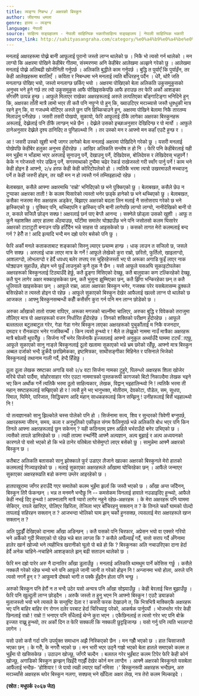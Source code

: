 ```yaml
---
title: व्यङ्ग्य निबन्ध / अक्षरको बिस्कुन
author: जीवनाथ धमला
genre: हास्य – व्यङ्ग्य
language: नेपाली
source: साहित्य सङ्ग्रहालय - नेपाली साहित्यिक भकारीसाहित्य सङ्ग्रहालय | नेपाली साहित्यिक भकारी
source_link: http://sahityasangraha.com/category/%e0%a4%b9%e0%a4%be%e0%a4%b8%e0%a5%8d%e0%a4%af-%e0%a4%b5%e0%a5%8d%e0%a4%af%e0%a4%99%e0%a5%8d%e0%a4%97%e0%a5%8d%e0%a4%af/
---
```


मनलाई अक्षरहरूमा पोख्ने बानी आफूलाई पुरानो जस्तो लाग्न थालेको छ । निकै भो त्यसो गर्न थालेको । मन लाग्यो कि अक्षरमा पोखिने केहीबेर गीतमा, संस्मरणमा अनि केहीबेर आलेखमा अल्झने गरेको छु । आलेखमा मनलाई पोख्ने अलिबढी खोजीनिती गर्नुपर्छ । अलिकति बुद्धीले काम गर्नुपर्छ । बुद्धि त पुर्याएँ कि पुर्याइँन, तर केही आलेखहरूमा बरालिएँ । कविता र निबन्धमा भने मनलाई त्यति बाँधिरहनु पर्दैन । धेरै, थोरै जति मनलाग्छ पोखिए भयो, जस्तो मनलाग्छ छर्किए भयो । अक्षरमा पोखिएको बेला अलिकति उकुसमुकुसको अनुभव भने हुने गर्छ तर त्यो उकुसमुकुस आफै पोखिइसकेपछि आफै हराउछ तर फेरि अर्को आशङ्का सँगसँगै उत्पन्न हुन्छ । आफुले मिलाएर राखेका अक्षरहरूलाई अरुले लत्पतिएका बाँङ्गाटिङ्गा भनिदिने हुन् कि, अक्षरका ताँती मात्रै लामो भएर ती कतै पनि नपुग्ने पो हुन् कि, ख्याउटिएर मरञ्च्यासे जस्तै धुक्धुकी मात्र रहने हुन् कि, वा गजधम्मे मोटिएर अरुले छुन पनि हिच्किचाउने हुन्, अक्षरमा पोखिने बेलामा निकै तारतम्य मिलाउनु पर्नेरहेछ । जसरी तसरी पोखयो, सुकायो, फेरि आफूलाई ठीकै लागेका अक्षरका बिस्कुनहरू अरूलाई, देख्नेलाई पनि ठीकै लाग्छन् भन्ने छैन । देख्नेले उसको इच्छाअनुसार देखिदिन्छ र पो मार्यो । आफुले ठानेअनुसार देख्नेले दृश्य ठानिदिए त पुगिहाल्थ्यो नि । तर उस्को मन र आफ्नो मन कहाँ एउटै हुन्छ र ।

आ ! जसरी उस्को खुशी भन्दै जागर लागेको बेला मनलाई अक्षरमा पोखिदिने गरेको छु । यसरी मनलाई पोखेपछि केहीबेर हलुका अनुभव हुँदोरहेछ । आखिर अलिकति सन्तोष त हो नि । फेरि पनि केहीबेरलाई यही मन भुइँमा न भाँडामा भएर अरुलाई सुनाउनु पर्ने, देखाउनु पर्ने, देखिदेवस, बोलिदेवस र लेखिदेवस् भन्नुपर्ने ! केके न गरेजस्तो गरेर उफ्रिनु पर्ने, सगरमाथाको टुप्पैमा चढेर रेकर्ड राखेजस्तो गरी स्वाँग पार्नु पर्ने ! काम भने केही होइन है आफ्नो, २/४ हरफ केही केही कोरिटोपलेको हो । त्यतिकै भरमा त्यत्रो उखरमाउलै मच्चाउनु पर्ने त केही जरुरी होइन, तर यही मन न हो त्यस्तै गर्न तम्सिइहाल्दो रहेछ ।

बेलाबखत, कसैले आफ्ना अक्षरमाथि 'राम्रो' भनिदिएको छ भने पुक्किएको छु । बेलाबखत, कसैले छेउ न टुप्पाका अक्षरका ताती ! के कलम घिसारेको त्यस्तो भनेर छड्के हानेको छ भने थच्चिएको छु । बेलाबखत, कसैका नजरमा मेरा अक्षरहरू अड्केर, बिझाएर अक्षरको बदला लिन मलाई नै सत्तोसराप गरेको छ भने झस्किएको छु । पुक्किए पनि, थच्चिएपनि र झस्किए पनि बानी लागेपछि लाग्यो लाग्यो, नानीदेखिको बानी पो त, कसले सजिलै छोड्न सक्छ ! अक्षरलाई छर्न पाए बेग्लै आनन्द । सक्नेले छोड्ला उसको खुशी । आफू त कुनै महाशक्ति आएर हातमा अँठ्याउछ, घाँटीमा समातेर घोक्र्याउँछ भने पनि जसोतसो कलम घिसारेर अक्षरको टाटाटुटी बनाउन पछि हटिँदैन भन्ने साहस पो आइसकेको छ । कसको तागत मेरो कलमलाई बन्द गर्न ? हेरौँ त ! आदि इत्यादि भन्दै मन दह्रो पारेर बसेको पनि छु ।

फेरि अर्को मनले कताकताबाट शङ्काको सिस्नु ल्याएर छ्याम्म हान्छ । धाक् लाउन त सजिलो छ, जसले पनि सक्छ । अरुलाई धाक लाएर मात्र के गर्ने ! आफूले लेखेको कुरा राम्रो, छरितो, फुर्तिलो, खाइलाग्दो, आशलाग्दो, लोभलाग्दो र हेर्दै धपधप् बलेर तप्तप् रस चुहिरहेजस्तो भए पो अरूका अगाडि फुइँ लाएर नाक घोक्र्याउन सुहाउँछ, होइन भने फुइँ लाउनुको कुनै तुक नै छैन । यसो आफूले यसअघि सुकाइटोपलेका अक्षरहरूको बिस्कुनलाई टिठ्याउँदै हेर्छु, कतै ढुङ्गा मिसिएको देख्छु, कतै बालुवाका कण टल्किरहेको देख्छु, कतै घुन लागेर अक्षर मक्काइसकेका छन्, कतै भुसुना झुम्मिएका छन्, कतै झिँगा भन्किरहेका छन् त कतै धुलियाले खाइसकेका छन् । आफूले राम्रा, आला अक्षरका बिस्कुन भनेर, गजक्क परेर यसबेलासम्म ढुक्कले बसिरहेको त त्यस्तो होइन पो रहेछ । आफूले सुकाएको बिस्कुन देखेर आफैलाई खल्लो लाग्न पो थालेको छ आजकल । आफ्नु बिस्कुनसम्बन्धी कहीँ कसैसँग कुरा गर्न पनि मन लाग्न छोडेको छ ।

अरुका आँखाको तातो रापमा रापिएर, अरूका मगजको चाल्नीमा चालिएर, अरुका बुद्धि र विवेकको तराजुमा तौलिएर मात्र पो अक्षरहरूको वजन निर्धारित हुँदोरहेछ । तिनको शक्तिको परीक्षण हुँदोरहेछ । आफूले बल्लतल्ल बटुलबाटुल गरेर, गेडा गेडा गनेर बिस्कुन लाएका अक्षरहरूको पुचुर्कोलाई म निकै वजनदार, दमदार र रौनकदार भनेर गजक्किन्थेँ । किन त्यसो हुन्थ्यो र ! मैले त लेख्नुको नाममा नाउँ मात्रैका अक्षरहरू मात्रै बग्रेल्ती थुपारेँछु । सिर्जना गरेँ भनेर सिर्जनाकै इज्जतलाई आफ्नो अनुकूल अर्थ्याउँदै घाममा टट्यँाएछु, आफूले सुकाएको सानु नाङ्ले बिस्कुनलाई ठूलो खलामा सुकाएको भन्ने भ्रम छरेको रहेँछु, आफ्नो मात्र बिस्कुन अब्बल दर्जाको भन्दै डुक्रँदै छरछिमेकका, इष्टमित्रका, साथीसङ्गीका मिहिनेत र पसिनाले भिजेको बिस्कुनलाई तथानाम गाली गर्दै, हेप्दै हिँडेछु ।

ठूला ठूला लेखक स्रष्टाका अगाडि यसो २/४ वटा सिर्जना नामका टुहुरे, पिलन्धरे अक्षरहरू शिला खोजेर मरिचे पोको पार्दैमा, सोहोरसाहार गरेर एउटा नाममात्रको पुस्तकरूपी कागजको बिटो निकाल्दैमा लेखक भइने भए किन अर्थोक गर्ने त्यतिकै भरमा ठूलो साहित्यकार, लेखक, विद्वान् भइहालिन्थ्यो नि ! त्यतिकै भरमा ती महान् स्रष्टाहरूलाई सम्झिएको हो र ! त्यसै हुने भए भानुभक्त, मोतीराम, देवकोटा, पौडेल, सम, सूधपा, रिमाल, घिमिरे, पारिजात, सिद्धिचरण आदि महान् साधकहरूलाई किन सम्झिनु ! उनीहरूलाई बिर्से भइहाल्थ्यो नि !

यो तत्वज्ञानको सानु झिल्कोले चस्स पोलेको पनि हो । सिर्जनामा सत्य, शिव र सुन्दरको त्रिवेणी बग्नुपर्छ, अक्षरहरूमा जीवन, समय, कला र अनुभूतिको एकीकृत संगम फैलिनुपर्छ भन्ने अलिकति बोध भएर पनि किन तिनले आफ्ना अक्षरहरूलाई छुन सकेनन् ? यही कठिनतम् प्रश्न अहिले भर्भराउँदो बनेर उभिएको छ । त्यसैको तापले डामिरहेको छ । त्यही तापमा रन्थनिँदै आफ्नै अल्पज्ञान, अल्प बुझाई र अल्प अध्ययनको कारणले पो यसो भएको हो कि भन्ने ठानेर यतिबेला घोसेमुण्टो लाएर बसेको छु । सामुन्नेमा आफ्नै अक्षरको बिस्कुन छ ।

कतैबाट अलिकति बतासको सानु झोक्काले फुर्र उडाएर लैजाने खाल्का अक्षरको बिस्कुनले मेरो हातको कलमलाई गिज्याइरहेको छ । मलाई सुकाएका अक्षरहरूले आँखामा घोचिरहेका छन् । आफैंले जन्माएर सुकाएका अक्षरहरूप्रति बडो करुणा उम्लेर आइरहेको छ ।

हातपाखुरामा जाँगर हराउँदै गएर समातेको कलम भुइँमा झर्ला कि जस्तै भएको छ । आँखा अन्त जाँदैनन्, बिस्कुन तिरै र्फकन्छन् । भन्न त मनमनै भन्दैछु नि -- कमसेकम यिनलाई हावाले नउडाइदिए हुन्थ्यो, आफैले केही नभई दिए हुन्थ्यो ! आफ्नालागि मात्रै प्यारो लागेर नहुने रहेछ-अक्षरहरू । के मेरा अक्षरहरू पनि घाममा सेकिएर, रापले खारिएर, पोलिएर खिरिला, तेजिला भएर बाँचिरहनु सक्लान् त ? के तिनले चर्को घामको पोल्दो तापलाई सहिरहन सक्लान् त ? आजभन्दा भोलिको घाम झन् चर्को हुनसक्छ, त्यसलाई मेरा अक्षरहरूले खप्न सक्लान् त ?

अलि पुट्टझैँ देखिएको दानामा आँखा अडिन्छन् । कतै यसको पनि चिरफार, अप्रेसन भयो वा एक्सरे गरियो भने अर्कैको गुदी मिसाएको पो रहेछ भन्ने बात लाग्ला कि ? कसैले अर्घेल्याइँ गर्दै, सत्तो सराप गर्दै अँगेनामा हालेर खार्न खोज्यो भने त्यहीभित्र खरानीको घूलो पो बन्ने हो कि ? बिस्कुनका अलि नचाउरिएका दाना हेर्दा हेर्दै अनेक चाहिने-नचाहिने आशङ्काले झन् बढी सताउन थालेको छ ।

फेरि मन दह्रो पारेर अरु नै दानातिर आँखा डुलाउँछु । मनलाई अलिकति थामथुम पार्ने कोसिस गर्छु । कसैले नक्कलै गरेको रहेछ भन्यो भने पनि आफूले जानी जानी त गरेको होइन नि ! अन्जानमा भयो होला, अरुले पनि त्यसो नगर्ने हुन् र ? आफूमात्रै दोषको भागी त पक्कै हुँइदैन होला पनि भन्छु ।

अरुको बिस्कुन पनि हेरौं न त भन्दै उठेर यसो अन्यत्र पनि आँखा सोझ्याउँछु । केही बेरलाई चित्त बुझाउँछु । फेरि पनि खुल्दुली लाग्न छोड्दैन । अरुकै जस्तो त हुनु भएन नि आफ्नो बिस्कुन ! एउटै ड्याङको मुलाजस्तो भयो भने त्यसले के सन्तुष्टि देला र ! कसरी फरक देखाउने त, कि भित्रभित्रै माक्किएकै अक्षरहरू भए पनि बाहिर बाहिर रंग रोगन दलेर परबाट हेर्दा चिरिच्याट्ट परेको, आकर्षक पार्नुपर्यो । भोजभतेर गरेर केही छिनलाई राम्रो ! राम्रो !! भनाएर पनि सँधैलाई थेग्ने कुरा भएन । एकैछिनलाई त त्यसो गरेर भए पनि बोक्रे इज्जत राख्नु हुन्थ्यो, तर अर्को दिन त फेरि सक्कली कि नक्कली छुट्टइिजान्छ । यसो गर्नु पनि त्यति भरलाग्दो लागेन ।

यसो उसो कसै गर्दा पनि उपर्युक्त समाधान अझै निस्किएको छैन । मन गह्रौँ भएको छ । हात चिसाजस्तै भएका छन् । के गरौँ, के नगरौँ भएको छ । मन भारी भएर उठ्नै गाह्रो भएको बेला हातले समाएको कलम त भुइँमा पो खसिसकेछ । उठाउन खोज्छु, जाँगरै चल्दैन । बलतल गरेर भुइँबाट कलम टिपेर फेरि केही कोर्न खोज्छु, अगाडिको बिस्कुन झन्झन् खिइँदै गएझैँ देखेर कोर्न मन लाग्दैन । आफ्नै अक्षरको बिस्कुनले यसबेला आफैंलाई भन्दैछ- 'होशियार ! जे पायो त्यही ल्याएर यहाँ नमिसा ।' बिस्कुनरूपी अक्षरहरू भन्दैछन्, अरु मरञ्च्याँसे अक्षरहरू थपेर बिस्कुन नलगा, सक्छस् भने खँदिला अक्षर लेख, नत्र तेरो कलम मिल्काइदे ।

**(स्रोत : मधुपर्क २०६७ जेठ)**

